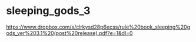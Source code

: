 # sleeping_gods_3

https://www.dropbox.com/s/clrkysd28p6ecss/rule%20book_sleeping%20gods_ver%203.1%20(post%20release).pdf?e=1&dl=0
